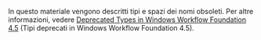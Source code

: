 In questo materiale vengono descritti tipi e spazi dei nomi obsoleti. Per altre informazioni, vedere [Deprecated Types in Windows Workflow Foundation 4.5](http://aka.ms/wfdeprecatedtypes) (Tipi deprecati in Windows Workflow Foundation 4.5).